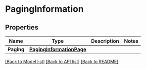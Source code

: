 # PagingInformation

## Properties

Name | Type | Description | Notes
------------ | ------------- | ------------- | -------------
**Paging** | [**PagingInformationPage**](PagingInformation.Page.md) |  | 

[[Back to Model list]](../README.md#documentation-for-models) [[Back to API list]](../README.md#documentation-for-api-endpoints) [[Back to README]](../README.md)


